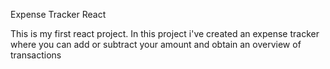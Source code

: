 Expense Tracker React

This is my first react project.
In this project i've created an expense tracker where you can add or subtract your amount and obtain an overview of transactions
